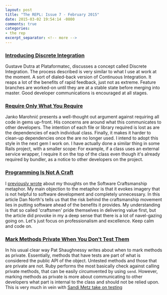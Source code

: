 ```yaml
---
layout: post
title: "The REPL: Issue 7 - February 2015"
date: 2015-03-02 19:54:14 -0800
comments: true
categories:
- the rep
excerpt_separator: <!-- more -->
---
```


### [Introducing Discrete Integration][1]

Gustave Dutra at Plataformatec, discusses a concept called Discrete Integration. The process described is very similar to what I use at work at the moment. A sort of dialed-back version of Continuous Integration. It reaps a lot of the benefits of rapid feedback, just not as extreme. Feature branches are worked-on until they are at a stable state before merging into master. Good developer communications is encouraged at all stages.

### [Require Only What You Require][2]

Janko Marohnić presents a well-thought out argument against requiring all code in gems up-front. His concerns are around what this communicates to other developers. The intention of each file or library required is lost as are the dependencies of each individual class. Finally, it makes it harder to clean-up dependencies once the are no longer used. I intend to adopt this style in the next gem I work on. I have actually done a similar thing in some Rails project, with a smaller scope: For example, if a class uses an external service wrapper, I require it on the top of the class even though it's already required by bundler, as a notice to other developers on the project.

### [Programming Is Not A Craft][3]

I [previously wrote][5] about my thoughts on the Software Craftsmanship metaphor. My main objection to the metaphor is that it evokes imagery that is not helpful to software development and completely unnecessary. In this article Dan North's tells us that the risk behind the craftsmanship movement lies in putting software ahead of the benefits it provides. My understanding is that so called 'craftsmen' pride themselves in delivering value first, but the article did provoke in my a deep sense that there is a lot of navel-gazing going on. Let's just focus on professionalism and excellence. Keep calm and code on.

### [Mark Methods Private When You Don't Test Them][4]

In his usual clear way Pat Shaughnessy writes about when to mark methods as private. Essentially, methods that have tests are part of what is considered the public API of the object. Untested methods and those that are private are not. Ruby performs the most basically check against calling private methods, that can be easily circumvented by using `send`. However, marking methods as private is more about communicating to other developers what part is internal to the class and should not be relied upon. This is very much in vein with [Sandi Metz take on testing][6]

[1]: http://blog.plataformatec.com.br/2015/02/introducing-discrete-integration/
[2]: https://twin.github.io/require-only-what-you-require/
[3]: http://dannorth.net/2011/01/11/programming-is-not-a-craft/
[4]: http://patshaughnessy.net/2015/2/16/mark-methods-private-when-you-dont-test-them
[5]: /blog/2015/02/24/book-review-the-software-craftsman/
[6]: https://speakerdeck.com/skmetz/magic-tricks-of-testing-railsconf
